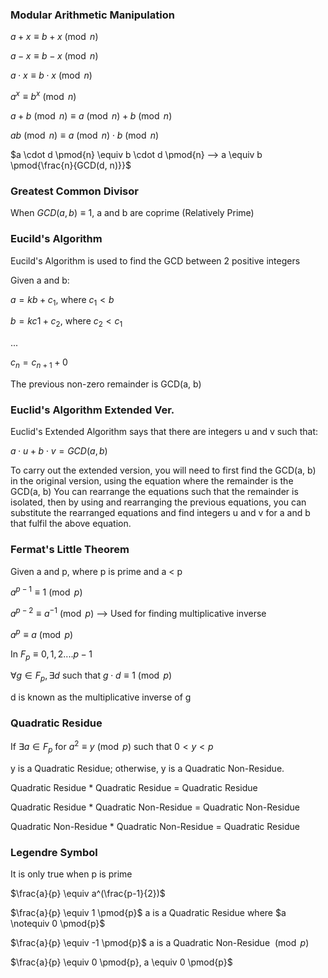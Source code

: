 ### __Modular Arithmetic Manipulation__

$a + x \equiv b + x \pmod{n}$

$a - x \equiv b - x \pmod{n}$

$a \cdot x \equiv b \cdot x \pmod{n}$

$a^x \equiv b^x \pmod{n}$

$a + b \pmod{n} \equiv a \pmod{n} + b \pmod{n}$

$ab \pmod{n} \equiv a \pmod{n} \cdot b \pmod{n}$

$a \cdot d \pmod{n} \equiv b \cdot d \pmod{n} --> a \equiv b \pmod{\frac{n}{GCD(d, n)}}$


### __Greatest Common Divisor__

When $GCD(a, b) \equiv 1$, a and b are coprime (Relatively Prime)


### __Eucild's Algorithm__
Eucild's Algorithm is used to find the GCD between 2 positive integers

Given a and b:

$a = kb + c_{1}$, where $c_{1} < b$

$b = kc{1} + c_{2}$, where $c_{2} < c_{1}$

...

$c_{n} = c_{n + 1} + 0$

The previous non-zero remainder is GCD(a, b)  


### __Euclid's Algorithm Extended Ver.__

Euclid's Extended Algorithm says that there are integers u and v such that:

$a \cdot u + b \cdot v = GCD(a, b)$

To carry out the extended version, you will need to first find the GCD(a, b) in the original version, using the equation where the remainder is the GCD(a, b)
You can rearrange the equations such that the remainder is isolated, then by using and rearranging the previous equations, you can substitute the rearranged equations and find integers u and v for a and b that fulfil the above equation.

### __Fermat's Little Theorem__

Given a and p, where p is prime and a < p

$a^{p - 1} \equiv 1 \pmod{p}$

$a^{p - 2} \equiv a^{-1} \pmod{p}$ --> Used for finding multiplicative inverse

$a^{p} \equiv a \pmod{p}$ 

In $F_{p} \equiv {0,1,2....p - 1}$ 

$∀g∈F_{p}, ∃d$ such that $g \cdot d \equiv 1 \pmod{p}$

d is known as the multiplicative inverse of g

### __Quadratic Residue__

If $∃a∈F_{p}$ for $a^{2} \equiv y \pmod{p}$ such that $0 < y < p$

y is a Quadratic Residue; otherwise, y is a Quadratic Non-Residue.

Quadratic Residue * Quadratic Residue = Quadratic Residue

Quadratic Residue * Quadratic Non-Residue = Quadratic Non-Residue

Quadratic Non-Residue * Quadratic Non-Residue = Quadratic Residue

### __Legendre Symbol__

It is only true when p is prime

$\frac{a}{p} \equiv a^(\frac{p-1}{2})$

$\frac{a}{p} \equiv 1 \pmod{p}$ a is a Quadratic Residue where $a \notequiv 0 \pmod{p}$

$\frac{a}{p} \equiv -1 \pmod{p}$ a is a Quadratic Non-Residue $\pmod{p}$

$\frac{a}{p} \equiv 0 \pmod{p}, a \equiv 0 \pmod{p}$




